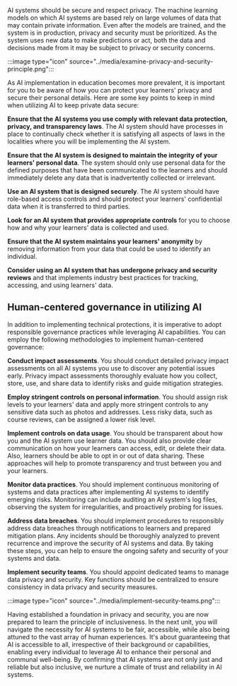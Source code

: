 AI systems should be secure and respect privacy. The machine learning models on which AI systems are based rely on large volumes of data that may contain private information. Even after the models are trained, and the system is in production, privacy and security must be prioritized. As the system uses new data to make predictions or act, both the data and decisions made from it may be subject to privacy or security concerns.

:::image type="icon" source="../media/examine-privacy-and-security-principle.png":::

As AI implementation in education becomes more prevalent, it is important for you to be aware of how you can protect your learners' privacy and secure their personal details. Here are some key points to keep in mind when utilizing AI to keep private data secure:

**Ensure that the AI systems you use comply with relevant data protection, privacy, and transparency laws**. The AI system should have processes in place to continually check whether it is satisfying all aspects of laws in the localities where you will be implementing the AI system.

**Ensure that the AI system is designed to maintain the integrity of your learners' personal data**. The system should only use personal data for the defined purposes that have been communicated to the learners and should immediately delete any data that is inadvertently collected or irrelevant.

**Use an AI system that is designed securely**. The AI system should have role-based access controls and should protect your learners' confidential data when it is transferred to third parties.

**Look for an AI system that provides appropriate controls** for you to choose how and why your learners' data is collected and used.

**Ensure that the AI system maintains your learners' anonymity** by removing information from your data that could be used to identify an individual.

**Consider using an AI system that has undergone privacy and security reviews** and that implements industry best practices for tracking, accessing, and using learners' data.

## Human-centered governance in utilizing AI

In addition to implementing technical protections, it is imperative to adopt responsible governance practices while leveraging AI capabilities. You can employ the following methodologies to implement human-centered governance:

**Conduct impact assessments**. You should conduct detailed privacy impact assessments on all AI systems you use to discover any potential issues early. Privacy impact assessments thoroughly evaluate how you collect, store, use, and share data to identify risks and guide mitigation strategies.

**Employ stringent controls on personal information**. You should assign risk levels to your learners' data and apply more stringent controls to any sensitive data such as photos and addresses. Less risky data, such as course reviews, can be assigned a lower risk level.

**Implement controls on data usage**. You should be transparent about how you and the AI system use learner data. You should also provide clear communication on how your learners can access, edit, or delete their data. Also, learners should be able to opt in or out of data sharing. These approaches will help to promote transparency and trust between you and your learners.

**Monitor data practices**. You should implement continuous monitoring of systems and data practices after implementing AI systems to identify emerging risks. Monitoring can include auditing an AI system's log files, observing the system for irregularities, and proactively probing for issues.

**Address data breaches**. You should implement procedures to responsibly address data breaches through notifications to learners and prepared mitigation plans. Any incidents should be thoroughly analyzed to prevent recurrence and improve the security of AI systems and data. By taking these steps, you can help to ensure the ongoing safety and security of your systems and data.

**Implement security teams**. You should appoint dedicated teams to manage data privacy and security.  Key functions should be centralized to ensure consistency in data privacy and security measures.

:::image type="icon" source="../media/implement-security-teams.png":::

Having established a foundation in privacy and security, you are now prepared to learn the principle of inclusiveness. In the next unit, you will navigate the necessity for AI systems to be fair, accessible, while also being attuned to the vast array of human experiences. It's about guaranteeing that AI is accessible to all, irrespective of their background or capabilities, enabling every individual to leverage AI to enhance their personal and communal well-being. By confirming that AI systems are not only just and reliable but also inclusive, we nurture a climate of trust and reliability in AI systems.
